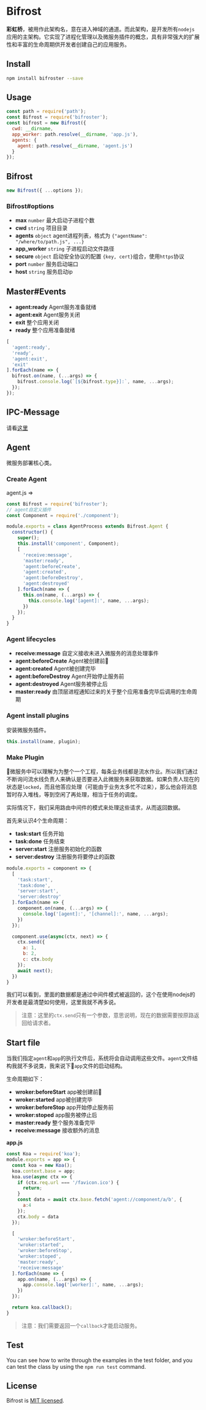 # Bifrost

**彩虹桥**，被用作此架构名，意在进入神域的通道。而此架构，是开发所有`nodejs`应用的主架构。它实现了进程化管理以及微服务插件的概念，具有非常强大的扩展性和丰富的生命周期供开发者创建自己的应用服务。

## Install

```bash
npm install bifroster --save
```

## Usage

```javascript
const path = require('path');
const Bifrost = require('bifroster');
const bifrost = new Bifrost({
  cwd: __dirname,
  app_worker: path.resolve(__dirname, 'app.js'),
  agents: {
    agent: path.resolve(__dirname, 'agent.js')
  }
});
```

## Bifrost

```javascript
new Bifrost({ ...options });
```

### Bifrost#options

- **max** `number` 最大启动子进程个数
- **cwd** `string` 项目目录
- **agents** `object` agent进程列表，格式为 `{"agentName": "/where/to/path.js", ...}`
- **app_worker** `string` 子进程启动文件路径
- **secure** `object` 启动安全协议的配置 `{key, cert}`组合，使用`https`协议
- **port** `number` 服务启动端口
- **host** `string` 服务启动ip

## Master#Events

- **agent:ready** Agent服务准备就绪
- **agent:exit** Agent服务关闭
- **exit** 整个应用关闭
- **ready** 整个应用准备就绪

```javascript
[
  'agent:ready',
  'ready',
  'agent:exit',
  'exit'
].forEach(name => {
  bifrost.on(name, (...args) => {
    bifrost.console.log(`[${bifrost.type}]:`, name, ...args);
  });
});
```

## IPC-Message

请看[这里](https://github.com/cevio/ipc-message)

## Agent

微服务部署核心类。

### Create Agent

agent.js =>

```javascript
const Bifrost = require('bifroster');
// agent自定义插件
const Component = require('./component');

module.exports = class AgentProcess extends Bifrost.Agent {
  constructor() {
    super();
    this.install('component', Component);
    [
      'receive:message',
      'master:ready',
      'agent:beforeCreate',
      'agent:created',
      'agent:beforeDestroy',
      'agent:destroyed'
    ].forEach(name => {
      this.on(name, (...args) => {
        this.console.log('[agent]:', name, ...args);
      })
    });
  }
}
```

### Agent lifecycles

- **receive:message** 自定义接收未进入微服务的消息处理事件
- **agent:beforeCreate** Agent被创建前
- **agent:created** Agent被创建完毕
- **agent:beforeDestroy** Agent开始停止服务前
- **agent:destroyed** Agent服务被停止后
- **master:ready** 由顶层进程通知过来的关于整个应用准备完毕后调用的生命周期


### Agent install plugins

安装微服务插件。

```javascript
this.install(name, plugin);
```

### Make Plugin

微服务中可以理解为为整个一个工程，每条业务线都是流水作业。所以我们通过不断询问流水线负责人来确认是否要进入此微服务来获取数据。如果负责人现在的状态是`locked`，而且他答应处理（可能由于业务太多忙不过来），那么他会将消息暂时存入堆栈，等到空闲了再处理，相当于任务的调度。

实际情况下，我们采用路由中间件的模式来处理这些请求，从而返回数据。

首先来认识4个生命周期：

- **task:start** 任务开始
- **task:done** 任务结束
- **server:start** 注册服务初始化的函数
- **server:destroy** 注册服务将要停止的函数

```javascript
module.exports = component => {
  [
    'task:start',
    'task:done',
    'server:start',
    'server:destroy'
  ].forEach(name => {
    component.on(name, (...args) => {
      console.log('[agent]:', '[channel]:', name, ...args);
    })
  });

  component.use(async(ctx, next) => {
    ctx.send({
      a: 1,
      b: 2,
      c: ctx.body
    });
    await next();
  })
}
```

我们可以看到，里面的数据都是通过中间件模式被返回的，这个在使用nodejs的开发者是最清楚如何使用，这里我就不再多说。

> 注意：这里的`ctx.send`只有一个参数，意思说明，现在的数据需要按原路返回给请求者。

## Start file

当我们指定`agent`和`app`的执行文件后，系统将会自动调用这些文件。`agent`文件结构我就不多说类，我来说下`app`文件的启动结构。

生命周期如下：

- **wroker:beforeStart** app被创建前
- **wroker:started** app被创建完毕
- **wroker:beforeStop** app开始停止服务前
- **wroker:stoped** app服务被停止后
- **master:ready** 整个服务准备完毕
- **receive:message** 接收额外的消息

**app.js**

```javascript
const Koa = require('koa');
module.exports = app => {
  const koa = new Koa();
  koa.context.base = app;
  koa.use(async ctx => {
    if (ctx.req.url === '/favicon.ico') {
      return;
    }
    const data = await ctx.base.fetch('agent://component/a/b', {
      a:4
    });
    ctx.body = data
  });

  [
    'wroker:beforeStart',
    'wroker:started',
    'wroker:beforeStop',
    'wroker:stoped',
    'master:ready',
    'receive:message'
  ].forEach(name => {
    app.on(name, (...args) => {
      app.console.log('[worker]:', name, ...args);
    })
  });

  return koa.callback();
}
```

> 注意：我们需要返回一个`callback`才能启动服务。

## Test

You can see how to write through the examples in the test folder, and you can test the class by using the `npm run test` command.

## License

Bifrost is [MIT licensed](https://opensource.org/licenses/MIT).